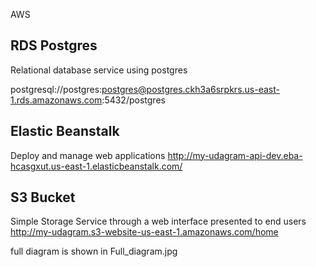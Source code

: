 
AWS
## RDS Postgres
Relational database service using postgres 


postgresql://postgres:postgres@postgres.ckh3a6srpkrs.us-east-1.rds.amazonaws.com:5432/postgres


## Elastic Beanstalk
Deploy and manage web applications
http://my-udagram-api-dev.eba-hcasgxut.us-east-1.elasticbeanstalk.com/

## S3 Bucket
Simple Storage Service through a web interface presented to end users 
http://my-udagram.s3-website-us-east-1.amazonaws.com/home

full diagram is shown in Full_diagram.jpg
